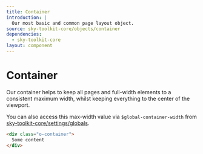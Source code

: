 ```yaml
---
title: Container
introduction: |
  Our most basic and common page layout object.
source: sky-toolkit-core/objects/container
dependencies:
  - sky-toolkit-core
layout: component
---
```


# Container

Our container helps to keep all pages and full-width elements to a consistent 
maximum width, whilst keeping everything to the center of the viewport.

You can also access this max-width value via `$global-container-width` from 
[sky-toolkit-core/settings/globals](../settings/globals.md).

```html { "render": false }
<div class="o-container">
  Some content
</div>
```
